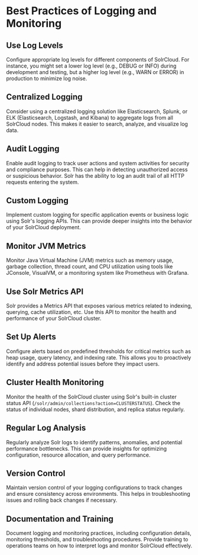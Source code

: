 # Best Practices of Logging and Monitoring

## Use Log Levels

Configure appropriate log levels for different components of SolrCloud. For instance, you might set a lower log level (e.g., DEBUG or INFO) during development and testing, but a higher log level (e.g., WARN or ERROR) in production to minimize log noise.

## Centralized Logging

Consider using a centralized logging solution like Elasticsearch, Splunk, or ELK (Elasticsearch, Logstash, and Kibana) to aggregate logs from all SolrCloud nodes. This makes it easier to search, analyze, and visualize log data.

## Audit Logging

Enable audit logging to track user actions and system activities for security and compliance purposes. This can help in detecting unauthorized access or suspicious behavior. Solr has the ability to log an audit trail of all HTTP requests entering the system.

## Custom Logging

Implement custom logging for specific application events or business logic using Solr's logging APIs. This can provide deeper insights into the behavior of your SolrCloud deployment.

## Monitor JVM Metrics

Monitor Java Virtual Machine (JVM) metrics such as memory usage, garbage collection, thread count, and CPU utilization using tools like JConsole, VisualVM, or a monitoring system like Prometheus with Grafana.

## Use Solr Metrics API

Solr provides a Metrics API that exposes various metrics related to indexing, querying, cache utilization, etc. Use this API to monitor the health and performance of your SolrCloud cluster.

## Set Up Alerts

Configure alerts based on predefined thresholds for critical metrics such as heap usage, query latency, and indexing rate. This allows you to proactively identify and address potential issues before they impact users.

## Cluster Health Monitoring

Monitor the health of the SolrCloud cluster using Solr's built-in cluster status API (`/solr/admin/collections?action=CLUSTERSTATUS`). Check the status of individual nodes, shard distribution, and replica status regularly.

## Regular Log Analysis

Regularly analyze Solr logs to identify patterns, anomalies, and potential performance bottlenecks. This can provide insights for optimizing configuration, resource allocation, and query performance.

## Version Control

Maintain version control of your logging configurations to track changes and ensure consistency across environments. This helps in troubleshooting issues and rolling back changes if necessary.

## Documentation and Training

Document logging and monitoring practices, including configuration details, monitoring thresholds, and troubleshooting procedures. Provide training to operations teams on how to interpret logs and monitor SolrCloud effectively.
